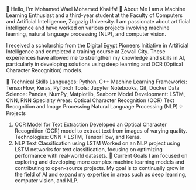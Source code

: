 👋 Hello, I'm Mohamed Wael Mohamed Khalifa!
🧠 About Me
I am a Machine Learning Enthusiast and a third-year student at the Faculty of Computers and Artificial Intelligence, Zagazig University. I am passionate about artificial intelligence and have worked on various projects involving machine learning, natural language processing (NLP), and computer vision.

I received a scholarship from the Digital Egypt Pioneers Initiative in Artificial Intelligence and completed a training course at Zewail City. These experiences have allowed me to strengthen my knowledge and skills in AI, particularly in developing solutions using deep learning and OCR (Optical Character Recognition) models.

🔧 Technical Skills
Languages: Python, C++
Machine Learning Frameworks: TensorFlow, Keras, PyTorch
Tools: Jupyter Notebooks, Git, Docker
Data Science: Pandas, NumPy, Matplotlib, Seaborn
Model Development: LSTM, CNN, RNN
Specialty Areas:
Optical Character Recognition (OCR)
Text Recognition and Image Processing
Natural Language Processing (NLP)
💡 Projects
1. OCR Model for Text Extraction
Developed an Optical Character Recognition (OCR) model to extract text from images of varying quality.
Technologies: CNN + LSTM, TensorFlow, and Keras.
2. NLP Text Classification using LSTM
Worked on an NLP project using LSTM networks for text classification, focusing on optimizing performance with real-world datasets.
🎯 Current Goals
I am focused on exploring and developing more complex machine learning models and contributing to open-source projects. My goal is to continually grow in the field of AI and expand my expertise in areas such as deep learning, computer vision, and NLP.
